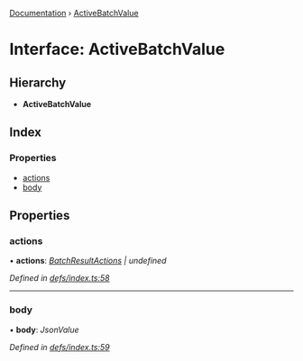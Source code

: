 [Documentation](../README.md) › [ActiveBatchValue](activebatchvalue.md)

# Interface: ActiveBatchValue

## Hierarchy

* **ActiveBatchValue**

## Index

### Properties

* [actions](activebatchvalue.md#actions)
* [body](activebatchvalue.md#body)

## Properties

###  actions

• **actions**: *[BatchResultActions](batchresultactions.md) | undefined*

*Defined in [defs/index.ts:58](https://github.com/badbatch/graphql-box/blob/be6f26db/packages/fetch-manager/src/defs/index.ts#L58)*

___

###  body

• **body**: *JsonValue*

*Defined in [defs/index.ts:59](https://github.com/badbatch/graphql-box/blob/be6f26db/packages/fetch-manager/src/defs/index.ts#L59)*
